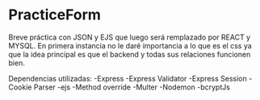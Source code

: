 # PracticeForm
Breve práctica con JSON y EJS que luego será remplazado por REACT y MYSQL.
En primera instancia no le daré importancia a lo que es el css ya que la idea principal es que el backend y todas sus relaciones funcionen bien.

Dependencias utilizadas:
-Express
-Express Validator
-Express Session
-Cookie Parser
-ejs
-Method override
-Multer
-Nodemon
-bcryptJs
